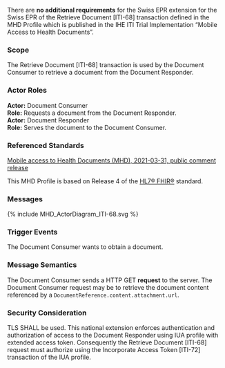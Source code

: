 There are **no additional requirements** for the Swiss EPR extension for the Swiss EPR of the Retrieve Document
[ITI-68] transaction defined in the MHD Profile which is published in the IHE ITI Trial Implementation
“Mobile Access to Health Documents”.

### Scope

The Retrieve Document [ITI-68] transaction is used by the Document Consumer to retrieve a
document from the Document Responder. 

### Actor Roles

**Actor:** Document Consumer   
**Role:** Requests a document from the Document Responder.   
**Actor:** Document Responder   
**Role:** Serves the document to the Document Consumer.   

### Referenced Standards

[Mobile access to Health Documents (MHD), 2021-03-31, public comment release](https://profiles.ihe.net/ITI/MHD/4.0.0-comment/)   

This MHD Profile is based on Release 4 of the [HL7® FHIR®](https://www.hl7.org/fhir/index.html) standard.


### Messages

<div>{% include MHD_ActorDiagram_ITI-68.svg %}</div>

### Trigger Events

The Document Consumer wants to obtain a document. 

### Message Semantics
The Document Consumer sends a HTTP GET **request** to the server. The Document Consumer
request may be to retrieve the document content referenced by a
`DocumentReference.content.attachment.url`. 

### Security Consideration

TLS SHALL be used. This national extension enforces authentication and authorization of access to the
Document Responder using IUA profile with extended access token. Consequently
the Retrieve Document [ITI-68] request must authorize using the Incorporate Access Token [ITI-72]
transaction of the IUA profile.
